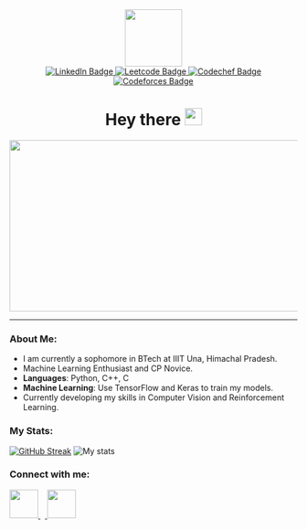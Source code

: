 <div id="header" align="center">
  <img src="https://media.giphy.com/media/M9gbBd9nbDrOTu1Mqx/giphy.gif" width="100"/>
</div>

<div id="badges" align="center">
  <a href="https://www.linkedin.com/in/anshgudibanda/"><img src="https://img.shields.io/badge/LinkedIn-blue?style=for-the-badge&logo=linkedin&logoColor=white" alt="LinkedIn Badge"/>  </a>    
  <a href="https://www.leetcode.com/anshgudibanda/"><img src="https://img.shields.io/badge/Leetcode-black?style=for-the-badge&logo=leetcode&logoColor=gold" alt="Leetcode Badge"/>  </a>    
  <a href="https://www.codechef.com/users/althorrand"><img src="https://img.shields.io/badge/Codechef-4F3126?style=for-the-badge&logo=codechef&logoColor=black" alt="Codechef Badge"/></a> <br />
  <a href="https://codeforces.com/profile/althorrand_"><img src="https://img.shields.io/badge/Codeforces-2496F1?style=for-the-badge&logo=codeforces&logoColor=FF4437" alt="Codeforces Badge"/></a> <br />
  

  <img src="https://komarev.com/ghpvc/?username=althorstormblessed&style=flat-square&color=blue" alt=""/>
</div>

<div id="hey" align = "center">
<h1>
  Hey there
  <img src="https://media.giphy.com/media/hvRJCLFzcasrR4ia7z/giphy.gif" width="30px">
</h1>
</div>

<div align="center">
  <img src="https://media.giphy.com/media/dWesBcTLavkZuG35MI/giphy.gif" width="600" height="300"/>
</div>

---

### About Me:

- I am currently a sophomore in BTech at IIIT Una, Himachal Pradesh.
- Machine Learning Enthusiast and CP Novice.
- **Languages**: Python, C++, C 
- **Machine Learning**: Use TensorFlow and Keras to train my models.
- Currently developing my skills in Computer Vision and Reinforcement Learning.


### My Stats:
[![GitHub Streak](http://github-readme-streak-stats.herokuapp.com?user=althorstormblessed&theme=highcontrast&background=000000)](https://git.io/streak-stats)
![My stats](https://github-readme-stats.vercel.app/api?username=althorstormblessed&show_icons=true&theme=dark)

### Connect with me:
<a href="https://www.linkedin.com/in/anshgudibanda/">
  <img height="50" src="https://cdn-icons-png.flaticon.com/512/3536/3536505.png"/>
</a>  
‎ ‎ ‎<a href="https://www.instagram.com/anshenyeager/">
  <img height="50" src="https://cdn-icons-png.flaticon.com/512/174/174855.png"/>
</a>
